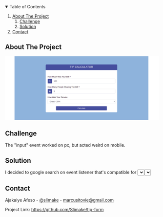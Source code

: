 <!-- TABLE OF CONTENTS -->
<details open="open">
  <summary>Table of Contents</summary>
  <ol>
    <li><a href="#about-the-project">About The Project</a>
      <ol>
        <li><a href="#challenge">Challenge</a>
        <li><a href="#solution">Solution</a>
      </ol>
    </li>
    <li><a href="#contact">Contact</a></li>
  </ol>
</details>



<!-- ABOUT THE PROJECT -->
## About The Project

[![Product Name Screen Shot][product-screenshot]](https://slimake.github.io/tip-form/)

## Challenge
The "input" event worked on pc, but acted weird on mobile.

## Solution
I decided to google search on event listener that's compatible for <select> elements, i found out about "change" event. it's similar to "input" event, but with minor differences, such as it activate when an element loses focus after the content has been changed and it works for <select> elements.


<!-- CONTACT -->
## Contact

Ajakaiye Afeso - [@slimake](https://twitter.com/slimake) - marcusitovie@gmail.com

Project Link: https://github.com/Slimake/tip-form

<!-- MARKDOWN LINKS & IMAGES -->
<!-- https://www.markdownguide.org/basic-syntax/#reference-style-links -->
[product-screenshot]: img/tip-form.png
